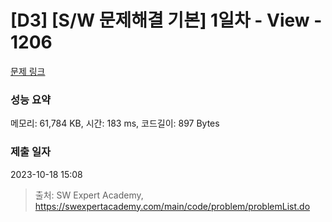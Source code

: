 # [D3] [S/W 문제해결 기본] 1일차 - View - 1206 

[문제 링크](https://swexpertacademy.com/main/code/problem/problemDetail.do?contestProbId=AV134DPqAA8CFAYh) 

### 성능 요약

메모리: 61,784 KB, 시간: 183 ms, 코드길이: 897 Bytes

### 제출 일자

2023-10-18 15:08



> 출처: SW Expert Academy, https://swexpertacademy.com/main/code/problem/problemList.do